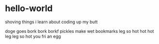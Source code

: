 # hello-world
shoving things i learn about coding up my butt

doge goes bork bork borkf
pickles make wet bookmarks
leg so hot
hot hot leg
leg so hot you fri an egg
